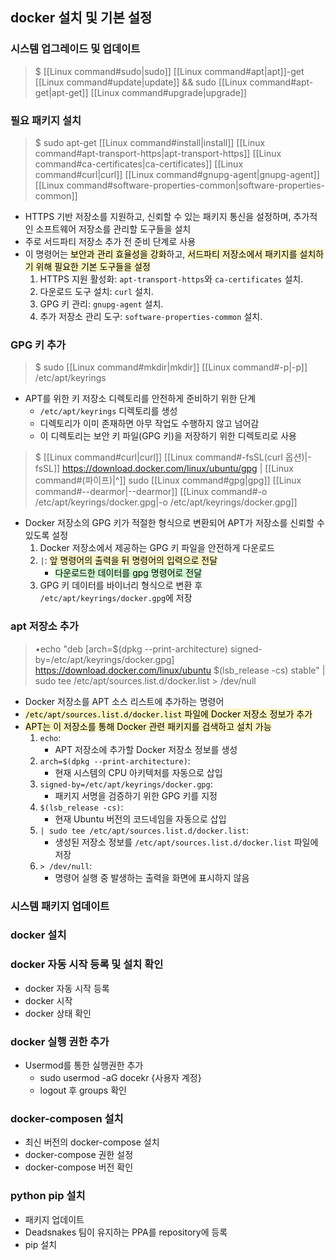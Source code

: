 
## docker 설치 및 기본 설정

### 시스템 업그레이드 및 업데이트

> $ [[Linux command#sudo|sudo]] [[Linux command#apt|apt]]-get [[Linux command#update|update]] && sudo [[Linux command#apt-get|apt-get]] [[Linux command#upgrade|upgrade]]

### 필요 패키지 설치

> $ sudo apt-get [[Linux command#install|install]] [[Linux command#apt-transport-https|apt-transport-https]] [[Linux command#ca-certificates|ca-certificates]] [[Linux command#curl|curl]] [[Linux command#gnupg-agent|gnupg-agent]] [[Linux command#software-properties-common|software-properties-common]]
- HTTPS 기반 저장소를 지원하고, 신뢰할 수 있는 패키지 통신을 설정하며, 추가적인 소프트웨어 저장소를 관리할 도구들을 설치
- 주로 서드파티 저장소 추가 전 준비 단계로 사용
- 이 명령어는 <mark style="background: #FFF3A3A6;">보안과 관리 효율성을 강화</mark>하고, <mark style="background: #FFF3A3A6;">서드파티 저장소에서 패키지를 설치하기 위해 필요한 기본 도구들을 설정</mark>
	1. HTTPS 지원 활성화: `apt-transport-https`와 `ca-certificates` 설치.
	2. 다운로드 도구 설치: `curl` 설치.
	3. GPG 키 관리: `gnupg-agent` 설치.
	4. 추가 저장소 관리 도구: `software-properties-common` 설치.

### GPG 키 추가

> $ sudo [[Linux command#mkdir|mkdir]] [[Linux command#-p|-p]] /etc/apt/keyrings

- APT를 위한 키 저장소 디렉토리를 안전하게 준비하기 위한 단계
	- `/etc/apt/keyrings` 디렉토리를 생성
	- 디렉토리가 이미 존재하면 아무 작업도 수행하지 않고 넘어감
	- 이 디렉토리는 보안 키 파일(GPG 키)을 저장하기 위한 디렉토리로 사용

> $ [[Linux command#curl|curl]] [[Linux command#-fsSL(curl 옵션)|-fsSL]] https://download.docker.com/linux/ubuntu/gpg | [[Linux command#(파이프)|^]] sudo [[Linux command#gpg|gpg]] [[Linux command#--dearmor|--dearmor]] [[Linux command#-o /etc/apt/keyrings/docker.gpg|-o /etc/apt/keyrings/docker.gpg]]

- Docker 저장소의 GPG 키가 적절한 형식으로 변환되어 APT가 저장소를 신뢰할 수 있도록 설정
	1. Docker 저장소에서 제공하는 GPG 키 파일을 안전하게 다운로드
	2. `|`:  <mark style="background: #FFF3A3A6;">앞 명령어의 출력을 뒤 명령어의 입력으로 전달</mark>
		- <mark style="background: #BBFABBA6;">다운로드한 데이터를 gpg 명령어로 전달</mark>
	3. GPG 키 데이터를 바이너리 형식으로 변환 후 `/etc/apt/keyrings/docker.gpg`에 저장

### apt 저장소 추가

> •echo "deb [arch=$(dpkg --print-architecture) signed-by=/etc/apt/keyrings/docker.gpg] https://download.docker.com/linux/ubuntu $(lsb_release -cs) stable" | sudo tee /etc/apt/sources.list.d/docker.list > /dev/null

- Docker 저장소를 APT 소스 리스트에 추가하는 명령어
- <mark style="background: #FFF3A3A6;">`/etc/apt/sources.list.d/docker.list` 파일에 Docker 저장소 정보가 추가</mark>
- <mark style="background: #FFF3A3A6;">APT는 이 저장소를 통해 Docker 관련 패키지를 검색하고 설치 가능</mark>
	1. `echo`:
		- APT 저장소에 추가할 Docker 저장소 정보를 생성
	2. `arch=$(dpkg --print-architecture)`:
		- 현재 시스템의 CPU 아키텍처를 자동으로 삽입
	3. `signed-by=/etc/apt/keyrings/docker.gpg`:
		- 패키지 서명을 검증하기 위한 GPG 키를 지정
	4. `$(lsb_release -cs)`:
		- 현재 Ubuntu 버전의 코드네임을 자동으로 삽입
	5. `| sudo tee /etc/apt/sources.list.d/docker.list`:
		- 생성된 저장소 정보를 `/etc/apt/sources.list.d/docker.list` 파일에 저장
	6.  `> /dev/null`:
		- 명령어 실행 중 발생하는 출력을 화면에 표시하지 않음

### 시스템 패키지 업데이트



### docker 설치

### docker 자동 시작 등록 및 설치 확인

- docker 자동 시작 등록
- docker 시작
- docker 상태 확인
### docker 실행 권한 추가

- Usermod를 통한 실행권한 추가
	- sudo usermod -aG docekr {사용자 계정}
	- logout 후 groups 확인

### docker-composen 설치

- 최신 버전의 docker-compose 설치
- docker-compose 권한 설정
- docker-compose 버전 확인

### python pip 설치

- 패키지 업데이트
- Deadsnakes 팀이 유지하는 PPA를 repository에 등록
- pip 설치
